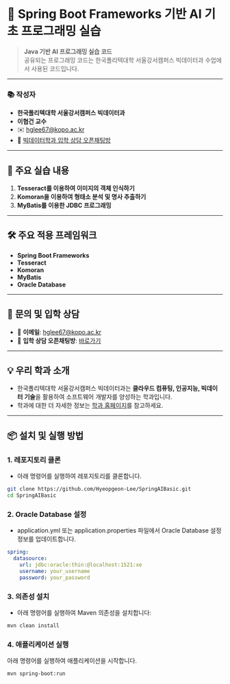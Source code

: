 # 🌱 Spring Boot Frameworks 기반 AI 기초 프로그래밍 실습

> **Java 기반 AI 프로그래밍 실습 코드**  
> 공유되는 프로그래밍 코드는 한국폴리텍대학 서울강서캠퍼스 빅데이터과 수업에서 사용된 코드입니다.

---

### 📚 **작성자**
- **한국폴리텍대학 서울강서캠퍼스 빅데이터과**  
- **이협건 교수**  
- ✉️ [hglee67@kopo.ac.kr](mailto:hglee67@kopo.ac.kr)  
- 🔗 [빅데이터학과 입학 상담 오픈채팅방](https://open.kakao.com/o/gEd0JIad)

---

## 🚀 주요 실습 내용

1. **Tesseract를 이용하여 이미지의 객체 인식하기**
2. **Komoran을 이용하여 형태소 분석 및 명사 추출하기**
3. **MyBatis를 이용한 JDBC 프로그래밍**

---

## 🛠️ 주요 적용 프레임워크

- **Spring Boot Frameworks**
- **Tesseract**
- **Komoran**
- **MyBatis**
- **Oracle Database**

---

## 📩 문의 및 입학 상담

- 📧 **이메일**: [hglee67@kopo.ac.kr](mailto:hglee67@kopo.ac.kr)  
- 💬 **입학 상담 오픈채팅방**: [바로가기](https://open.kakao.com/o/gEd0JIad)

---

## 💡 **우리 학과 소개**
- 한국폴리텍대학 서울강서캠퍼스 빅데이터과는 **클라우드 컴퓨팅, 인공지능, 빅데이터 기술**을 활용하여 소프트웨어 개발자를 양성하는 학과입니다.  
- 학과에 대한 더 자세한 정보는 [학과 홈페이지](https://www.kopo.ac.kr/kangseo/content.do?menu=1547)를 참고하세요.

---

## 📦 **설치 및 실행 방법**

### 1. 레포지토리 클론
- 아래 명령어를 실행하여 레포지토리를 클론합니다.

```bash
git clone https://github.com/Hyeopgeon-Lee/SpringAIBasic.git
cd SpringAIBasic
```

### 2. Oracle Database 설정
- application.yml 또는 application.properties 파일에서 Oracle Database 설정 정보를 업데이트합니다.

```yaml
spring:
  datasource:
    url: jdbc:oracle:thin:@localhost:1521:xe
    username: your_username
    password: your_password
```

### 3. 의존성 설치
- 아래 명령어를 실행하여 Maven 의존성을 설치합니다:
  
```bash
mvn clean install
```

### 4. 애플리케이션 실행
아래 명령어를 실행하여 애플리케이션을 시작합니다.

```bash
mvn spring-boot:run
```
